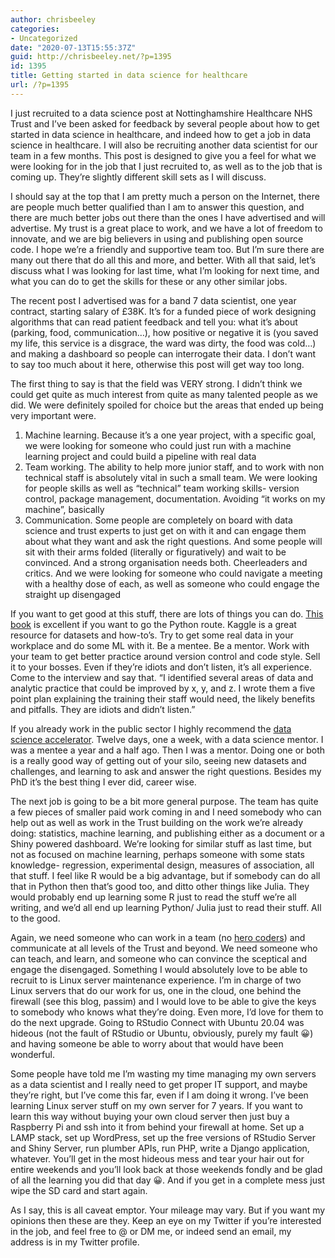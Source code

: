 ```yaml
---
author: chrisbeeley
categories:
- Uncategorized
date: "2020-07-13T15:55:37Z"
guid: http://chrisbeeley.net/?p=1395
id: 1395
title: Getting started in data science for healthcare
url: /?p=1395
---
```


I just recruited to a data science post at Nottinghamshire Healthcare NHS Trust and I’ve been asked for feedback by several people about how to get started in data science in healthcare, and indeed how to get a job in data science in healthcare. I will also be recruiting another data scientist for our team in a few months. This post is designed to give you a feel for what we were looking for in the job that I just recruited to, as well as to the job that is coming up. They’re slightly different skill sets as I will discuss.

I should say at the top that I am pretty much a person on the Internet, there are people much better qualified than I am to answer this question, and there are much better jobs out there than the ones I have advertised and will advertise. My trust is a great place to work, and we have a lot of freedom to innovate, and we are big believers in using and publishing open source code. I hope we’re a friendly and supportive team too. But I’m sure there are many out there that do all this and more, and better. With all that said, let’s discuss what I was looking for last time, what I’m looking for next time, and what you can do to get the skills for these or any other similar jobs.

The recent post I advertised was for a band 7 data scientist, one year contract, starting salary of £38K. It’s for a funded piece of work designing algorithms that can read patient feedback and tell you: what it’s about (parking, food, communication…), how positive or negative it is (you saved my life, this service is a disgrace, the ward was dirty, the food was cold…) and making a dashboard so people can interrogate their data. I don’t want to say too much about it here, otherwise this post will get way too long.

The first thing to say is that the field was VERY strong. I didn’t think we could get quite as much interest from quite as many talented people as we did. We were definitely spoiled for choice but the areas that ended up being very important were.

1. Machine learning. Because it’s a one year project, with a specific goal, we were looking for someone who could just run with a machine learning project and could build a pipeline with real data
2. Team working. The ability to help more junior staff, and to work with non technical staff is absolutely vital in such a small team. We were looking for people skills as well as “technical” team working skills- version control, package management, documentation. Avoiding “it works on my machine”, basically
3. Communication. Some people are completely on board with data science and trust experts to just get on with it and can engage them about what they want and ask the right questions. And some people will sit with their arms folded (literally or figuratively) and wait to be convinced. And a strong organisation needs both. Cheerleaders and critics. And we were looking for someone who could navigate a meeting with a healthy dose of each, as well as someone who could engage the straight up disengaged

If you want to get good at this stuff, there are lots of things you can do. [This book](https://www.oreilly.com/library/view/hands-on-machine-learning/9781492032632/) is excellent if you want to go the Python route. Kaggle is a great resource for datasets and how-to’s. Try to get some real data in your workplace and do some ML with it. Be a mentee. Be a mentor. Work with your team to get better practice around version control and code style. Sell it to your bosses. Even if they’re idiots and don’t listen, it’s all experience. Come to the interview and say that. “I identified several areas of data and analytic practice that could be improved by x, y, and z. I wrote them a five point plan explaining the training their staff would need, the likely benefits and pitfalls. They are idiots and didn’t listen.”

If you already work in the public sector I highly recommend the [data science accelerator](https://datasciencecampus.ons.gov.uk/capability/data-science-accelerator/). Twelve days, one a week, with a data science mentor. I was a mentee a year and a half ago. Then I was a mentor. Doing one or both is a really good way of getting out of your silo, seeing new datasets and challenges, and learning to ask and answer the right questions. Besides my PhD it’s the best thing I ever did, career wise.

The next job is going to be a bit more general purpose. The team has quite a few pieces of smaller paid work coming in and I need somebody who can help out as well as work in the Trust building on the work we’re already doing: statistics, machine learning, and publishing either as a document or a Shiny powered dashboard. We’re looking for similar stuff as last time, but not as focused on machine learning, perhaps someone with some stats knowledge- regression, experimental design, measures of association, all that stuff. I feel like R would be a big advantage, but if somebody can do all that in Python then that’s good too, and ditto other things like Julia. They would probably end up learning some R just to read the stuff we’re all writing, and we’d all end up learning Python/ Julia just to read their stuff. All to the good.

Again, we need someone who can work in a team (no [hero coders](https://hackernoon.com/thoughts-on-software-development-heroes-5ec656c2e31a)) and communicate at all levels of the Trust and beyond. We need someone who can teach, and learn, and someone who can convince the sceptical and engage the disengaged. Something I would absolutely love to be able to recruit to is Linux server maintenance experience. I’m in charge of two Linux servers that do our work for us, one in the cloud, one behind the firewall (see this blog, passim) and I would love to be able to give the keys to somebody who knows what they’re doing. Even more, I’d love for them to do the next upgrade. Going to RStudio Connect with Ubuntu 20.04 was hideous (not the fault of RStudio or Ubuntu, obviously, purely my fault 😀) and having someone be able to worry about that would have been wonderful.

Some people have told me I’m wasting my time managing my own servers as a data scientist and I really need to get proper IT support, and maybe they’re right, but I’ve come this far, even if I am doing it wrong. I’ve been learning Linux server stuff on my own server for 7 years. If you want to learn this way without buying your own cloud server then just buy a Raspberry Pi and ssh into it from behind your firewall at home. Set up a LAMP stack, set up WordPress, set up the free versions of RStudio Server and Shiny Server, run plumber APIs, run PHP, write a Django application, whatever. You’ll get in the most hideous mess and tear your hair out for entire weekends and you’ll look back at those weekends fondly and be glad of all the learning you did that day 😀. And if you get in a complete mess just wipe the SD card and start again.

As I say, this is all caveat emptor. Your mileage may vary. But if you want my opinions then these are they. Keep an eye on my Twitter if you’re interested in the job, and feel free to @ or DM me, or indeed send an email, my address is in my Twitter profile.